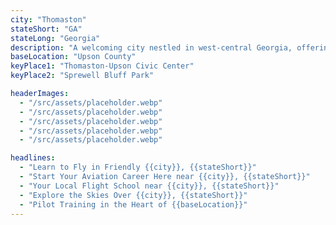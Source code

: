 ```yaml
---
city: "Thomaston"
stateShort: "GA"
stateLong: "Georgia"
description: "A welcoming city nestled in west-central Georgia, offering history, parks, and small-town warmth."
baseLocation: "Upson County"
keyPlace1: "Thomaston-Upson Civic Center"
keyPlace2: "Sprewell Bluff Park"

headerImages:
  - "/src/assets/placeholder.webp"
  - "/src/assets/placeholder.webp"
  - "/src/assets/placeholder.webp"
  - "/src/assets/placeholder.webp"
  - "/src/assets/placeholder.webp"

headlines:
  - "Learn to Fly in Friendly {{city}}, {{stateShort}}"
  - "Start Your Aviation Career Here near {{city}}, {{stateShort}}"
  - "Your Local Flight School near {{city}}, {{stateShort}}"
  - "Explore the Skies Over {{city}}, {{stateShort}}"
  - "Pilot Training in the Heart of {{baseLocation}}"
---
```


